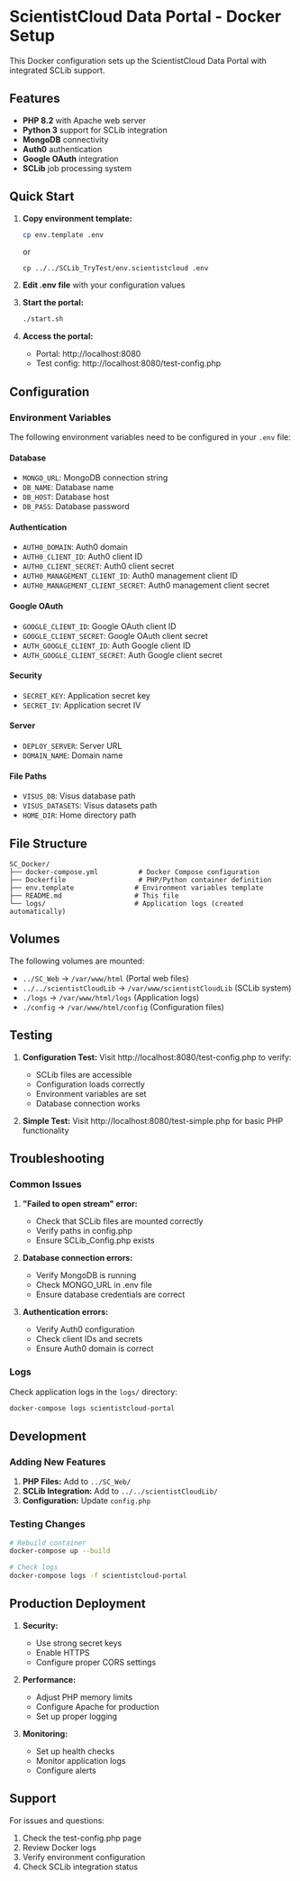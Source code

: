 # ScientistCloud Data Portal - Docker Setup

This Docker configuration sets up the ScientistCloud Data Portal with integrated SCLib support.

## Features

- **PHP 8.2** with Apache web server
- **Python 3** support for SCLib integration
- **MongoDB** connectivity
- **Auth0** authentication
- **Google OAuth** integration
- **SCLib** job processing system

## Quick Start

1. **Copy environment template:**
   ```bash
   cp env.template .env
   ```
   or 
   ```
   cp ../../SCLib_TryTest/env.scientistcloud .env
   ```

2. **Edit .env file** with your configuration values

3. **Start the portal:**
   ```bash
   ./start.sh
   ```

4. **Access the portal:**
   - Portal: http://localhost:8080
   - Test config: http://localhost:8080/test-config.php

## Configuration

### Environment Variables

The following environment variables need to be configured in your `.env` file:

#### Database
- `MONGO_URL`: MongoDB connection string
- `DB_NAME`: Database name
- `DB_HOST`: Database host
- `DB_PASS`: Database password

#### Authentication
- `AUTH0_DOMAIN`: Auth0 domain
- `AUTH0_CLIENT_ID`: Auth0 client ID
- `AUTH0_CLIENT_SECRET`: Auth0 client secret
- `AUTH0_MANAGEMENT_CLIENT_ID`: Auth0 management client ID
- `AUTH0_MANAGEMENT_CLIENT_SECRET`: Auth0 management client secret

#### Google OAuth
- `GOOGLE_CLIENT_ID`: Google OAuth client ID
- `GOOGLE_CLIENT_SECRET`: Google OAuth client secret
- `AUTH_GOOGLE_CLIENT_ID`: Auth Google client ID
- `AUTH_GOOGLE_CLIENT_SECRET`: Auth Google client secret

#### Security
- `SECRET_KEY`: Application secret key
- `SECRET_IV`: Application secret IV

#### Server
- `DEPLOY_SERVER`: Server URL
- `DOMAIN_NAME`: Domain name

#### File Paths
- `VISUS_DB`: Visus database path
- `VISUS_DATASETS`: Visus datasets path
- `HOME_DIR`: Home directory path

## File Structure

```
SC_Docker/
├── docker-compose.yml          # Docker Compose configuration
├── Dockerfile                  # PHP/Python container definition
├── env.template               # Environment variables template
├── README.md                  # This file
└── logs/                      # Application logs (created automatically)
```

## Volumes

The following volumes are mounted:

- `../SC_Web` → `/var/www/html` (Portal web files)
- `../../scientistCloudLib` → `/var/www/scientistCloudLib` (SCLib system)
- `./logs` → `/var/www/html/logs` (Application logs)
- `./config` → `/var/www/html/config` (Configuration files)

## Testing

1. **Configuration Test:**
   Visit http://localhost:8080/test-config.php to verify:
   - SCLib files are accessible
   - Configuration loads correctly
   - Environment variables are set
   - Database connection works

2. **Simple Test:**
   Visit http://localhost:8080/test-simple.php for basic PHP functionality

## Troubleshooting

### Common Issues

1. **"Failed to open stream" error:**
   - Check that SCLib files are mounted correctly
   - Verify paths in config.php
   - Ensure SCLib_Config.php exists

2. **Database connection errors:**
   - Verify MongoDB is running
   - Check MONGO_URL in .env file
   - Ensure database credentials are correct

3. **Authentication errors:**
   - Verify Auth0 configuration
   - Check client IDs and secrets
   - Ensure Auth0 domain is correct

### Logs

Check application logs in the `logs/` directory:
```bash
docker-compose logs scientistcloud-portal
```

## Development

### Adding New Features

1. **PHP Files:** Add to `../SC_Web/`
2. **SCLib Integration:** Add to `../../scientistCloudLib/`
3. **Configuration:** Update `config.php`

### Testing Changes

```bash
# Rebuild container
docker-compose up --build

# Check logs
docker-compose logs -f scientistcloud-portal
```

## Production Deployment

1. **Security:**
   - Use strong secret keys
   - Enable HTTPS
   - Configure proper CORS settings

2. **Performance:**
   - Adjust PHP memory limits
   - Configure Apache for production
   - Set up proper logging

3. **Monitoring:**
   - Set up health checks
   - Monitor application logs
   - Configure alerts

## Support

For issues and questions:
1. Check the test-config.php page
2. Review Docker logs
3. Verify environment configuration
4. Check SCLib integration status